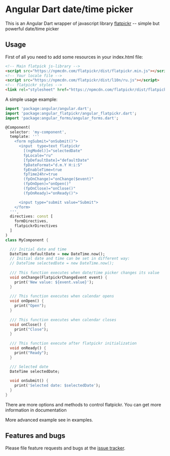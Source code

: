 # Angular Dart date/time picker

This is an Angular Dart wrapper of javascript library [flatpickr][flatpickr] -- simple but powerful date/time picker

## Usage

First of all you need to add some resources in your index.html file:

```html
<!-- Main flatpick js-library -->
<script src="https://npmcdn.com/flatpickr/dist/flatpickr.min.js"></script>
<!-- Your locale file -->
<script src="https://npmcdn.com/flatpickr/dist/l10n/ru.js"></script>
<!-- flatpickr styles -->
<link rel="stylesheet" href="https://npmcdn.com/flatpickr/dist/flatpickr.min.css">
```

A simple usage example:

```dart
import 'package:angular/angular.dart';
import 'package:angular_flatpickr/angular_flatpickr.dart';
import 'package:angular_forms/angular_forms.dart';

@Component(
  selector: 'my-component',
  template: '''
    <form ngSubmit="onSubmit()">
      <input  type=text flatpickr
        [(ngModel)]="selectedDate"
        fpLocale="ru"
        [fpDefaultDate]="defaultDate"
        fpDateFormat="d.m.Y H:i:S"
        fpEnableTime=true
        fpTime24hr=true
        (fpOnChange)="onChange($event)"
        (fpOnOpen)="onOpen()"
        (fpOnClose)="onClose()"
        (fpOnReady)="onReady()">

      <input type="submit value="Submit">
    </form>
  ''',
  directives: const [
    formDirectives,
    flatpickrDirectives
  ]
)
class MyComponent {

  /// Initial date and time
  DateTime defaultDate = new DateTime.now();
  // Initial date and time can be set in different way:
  // DateTime selectedDate = new DateTime.now();
  
  /// This function executes when date/time picker changes its value
  void onChange(FlatpickrChangeEvent event) {
    print('New value: ${event.value}');
  }
  
  /// This function executes when calendar opens
  void onOpen() {
    print("Open");
  }
  
  /// This function executes when calendar closes
  void onClose() {
    print("Close");
  }
  
  /// This function execute after flatpickr initialization
  void onReady() {
    print("Ready");
  }

  /// Selected date
  DateTime selectedDate;
  
  void onSubmit() {
    print('Selected date: $selectedDate');
  }
}
```

There are more options and methods to control flatpickr. You can get more information in documentation

More advanced example see in examples.

## Features and bugs

Please file feature requests and bugs at the [issue tracker][tracker].

[tracker]: https://github.com/alexd1971/angular_flatpickr/issues
[flatpickr]: https://chmln.github.io/flatpickr/
